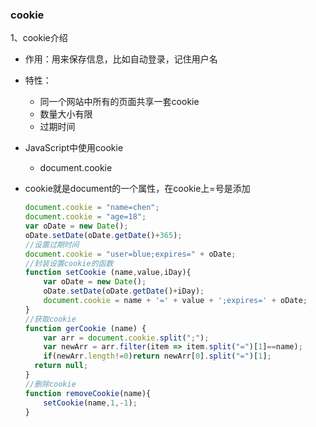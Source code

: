 ### cookie

1、cookie介绍

+ 作用：用来保存信息，比如自动登录，记住用户名
+ 特性：
  - 同一个网站中所有的页面共享一套cookie
  - 数量大小有限
  - 过期时间

+ JavaScript中使用cookie
  - document.cookie

+ cookie就是document的一个属性，在cookie上=号是添加

  ```js
  document.cookie = "name=chen";
  document.cookie = "age=18";
  var oDate = new Date();
  oDate.setDate(oDate.getDate()+365);
  //设置过期时间
  document.cookie = "user=blue;expires=" + oDate;
  //封装设置cookie的函数
  function setCookie (name,value,iDay){
      var oDate = new Date();
      oDate.setDate(oDate.getDate()+iDay);
      document.cookie = name + '=' + value + ';expires=' + oDate;
  }
  //获取cookie
  function gerCookie (name) {
      var arr = document.cookie.split(";");
      var newArr = arr.filter(item => item.split("=")[1]==name);
      if(newArr.length!=0)return newArr[0].split("=")[1];
  	return null; 
  }
  //删除cookie
  function removeCookie(name){
      setCookie(name,1,-1);
  }
  ```

  

